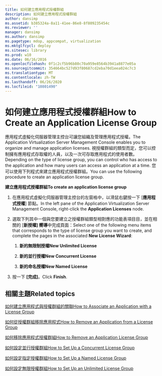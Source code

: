 ```yaml
---
title: 如何建立應用程式授權群組
description: 如何建立應用程式授權群組
author: dansimp
ms.assetid: b385324a-8a11-41ee-86e8-8f809235454c
ms.reviewer: ''
manager: dansimp
ms.author: dansimp
ms.pagetype: mdop, appcompat, virtualization
ms.mktglfcycl: deploy
ms.sitesec: library
ms.prod: w10
ms.date: 06/16/2016
ms.openlocfilehash: 0f1c2cf5b96b80c70a959e8564b3941a8877e05a
ms.sourcegitcommit: 354664bc527d93f80687cd2eba70d1eea024c7c3
ms.translationtype: MT
ms.contentlocale: zh-TW
ms.lasthandoff: 06/26/2020
ms.locfileid: "10801490"
---
```

# <span data-ttu-id="0daeb-103">如何建立應用程式授權群組</span><span class="sxs-lookup"><span data-stu-id="0daeb-103">How to Create an Application License Group</span></span>


<span data-ttu-id="0daeb-104">應用程式虛擬化伺服器管理主控台可讓您組織及管理應用程式授權。</span><span class="sxs-lookup"><span data-stu-id="0daeb-104">The Application Virtualization Server Management Console enables you to organize and manage application licenses.</span></span> <span data-ttu-id="0daeb-105">視授權群組的類型而定，您可以控制擁有應用程式存取權的人員，以及一次可存取應用程式的使用者數。</span><span class="sxs-lookup"><span data-stu-id="0daeb-105">Depending on the type of license group, you can control who has access to the application and how many users can access an application at a time.</span></span> <span data-ttu-id="0daeb-106">您可以使用下列程式來建立應用程式授權群組。</span><span class="sxs-lookup"><span data-stu-id="0daeb-106">You can use the following procedure to create an application license group.</span></span>

**<span data-ttu-id="0daeb-107">建立應用程式授權群組</span><span class="sxs-lookup"><span data-stu-id="0daeb-107">To create an application license group</span></span>**

1.  <span data-ttu-id="0daeb-108">在應用程式虛擬化伺服器管理主控台的左窗格中，以滑鼠右鍵按一下 [**應用程式授權**] 節點。</span><span class="sxs-lookup"><span data-stu-id="0daeb-108">In the left pane of the Application Virtualization Server Management Console, right-click the **Application Licenses** node.</span></span>

2.  <span data-ttu-id="0daeb-109">選取下列其中一個與您要建立之授權群組類型相對應的功能表項目目，並在相關的 [**新授權] 嚮導**中完成頁面：</span><span class="sxs-lookup"><span data-stu-id="0daeb-109">Select one of the following menu items that corresponds to the type of license group you want to create, and complete the pages in the associated **New License Wizard**:</span></span>

    1.  **<span data-ttu-id="0daeb-110">新的無限制授權</span><span class="sxs-lookup"><span data-stu-id="0daeb-110">New Unlimited License</span></span>**

    2.  **<span data-ttu-id="0daeb-111">新的並行授權</span><span class="sxs-lookup"><span data-stu-id="0daeb-111">New Concurrent License</span></span>**

    3.  **<span data-ttu-id="0daeb-112">新的命名授權</span><span class="sxs-lookup"><span data-stu-id="0daeb-112">New Named License</span></span>**

3.  <span data-ttu-id="0daeb-113">按一下 **\[完成\]**。</span><span class="sxs-lookup"><span data-stu-id="0daeb-113">Click **Finish**.</span></span>

## <span data-ttu-id="0daeb-114">相關主題</span><span class="sxs-lookup"><span data-stu-id="0daeb-114">Related topics</span></span>


[<span data-ttu-id="0daeb-115">如何建立應用程式與授權群組的關聯</span><span class="sxs-lookup"><span data-stu-id="0daeb-115">How to Associate an Application with a License Group</span></span>](how-to-associate-an-application-with-a-license-group.md)

[<span data-ttu-id="0daeb-116">如何從授權群組移除應用程式</span><span class="sxs-lookup"><span data-stu-id="0daeb-116">How to Remove an Application from a License Group</span></span>](how-to-remove-an-application-from-a-license-group.md)

[<span data-ttu-id="0daeb-117">如何移除應用程式授權群組</span><span class="sxs-lookup"><span data-stu-id="0daeb-117">How to Remove an Application License Group</span></span>](how-to-remove-an-application-license-group.md)

[<span data-ttu-id="0daeb-118">如何設定並行授權群組</span><span class="sxs-lookup"><span data-stu-id="0daeb-118">How to Set Up a Concurrent License Group</span></span>](how-to-set-up-a-concurrent-license-group.md)

[<span data-ttu-id="0daeb-119">如何設定指定授權群組</span><span class="sxs-lookup"><span data-stu-id="0daeb-119">How to Set Up a Named License Group</span></span>](how-to-set-up-a-named-license-group.md)

[<span data-ttu-id="0daeb-120">如何設定無限授權群組</span><span class="sxs-lookup"><span data-stu-id="0daeb-120">How to Set Up an Unlimited License Group</span></span>](how-to-set-up-an-unlimited-license-group.md)

 

 






